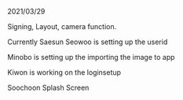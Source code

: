 
2021/03/29

Signing, Layout, camera function. 

Currently Saesun Seowoo is setting up the userid 

Minobo is setting up the importing the image to app

Kiwon is working on the loginsetup

Soochoon Splash Screen



